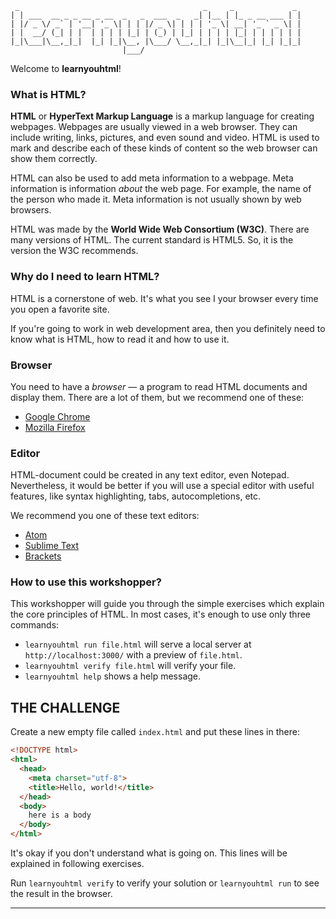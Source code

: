      _                                         _     _             _
    | | ___  __ _ _ __ _ __  _   _  ___  _   _| |__ | |_ _ __ ___ | |
    | |/ _ \/ _` | '__| '_ \| | | |/ _ \| | | | '_ \| __| '_ ` _ \| |
    | |  __/ (_| | |  | | | | |_| | (_) | |_| | | | | |_| | | | | | |
    |_|\___|\__,_|_|  |_| |_|\__, |\___/ \__,_|_| |_|\__|_| |_| |_|_|
                             |___/

Welcome to **learnyouhtml**!

### What is HTML?

**HTML** or **HyperText Markup Language** is a markup language for creating webpages. Webpages are usually viewed in a web browser. They can include writing, links, pictures, and even sound and video. HTML is used to mark and describe each of these kinds of content so the web browser can show them correctly.

HTML can also be used to add meta information to a webpage. Meta information is information _about_ the web page. For example, the name of the person who made it. Meta information is not usually shown by web browsers.

HTML was made by the **World Wide Web Consortium (W3C)**. There are many versions of HTML. The current standard is HTML5. So, it is the version the W3C recommends.

### Why do I need to learn HTML?

HTML is a cornerstone of web. It's what you see I your browser every time you open a favorite site.

If you're going to work in web development area, then you definitely need to know what is HTML, how to read it and how to use it.

### Browser

You need to have a _browser_ — a program to read HTML documents and display them. There are a lot of them, but we recommend one of these:

* [Google Chrome](https://www.google.com/chrome)
* [Mozilla Firefox](https://www.mozilla.org/en-US/firefox/new)

### Editor

HTML-document could be created in any text editor, even Notepad. Nevertheless, it would be better if you will use a special editor with useful features, like syntax highlighting, tabs, autocompletions, etc.

We recommend you one of these text editors:

* [Atom](https://atom.io)
* [Sublime Text](https://www.sublimetext.com/)
* [Brackets](http://brackets.io/)

### How to use this workshopper?

This workshopper will guide you through the simple exercises which explain the core principles of HTML. In most cases, it's enough to use only three commands:

* `learnyouhtml run file.html` will serve a local server at `http://localhost:3000/` with a preview of `file.html`.
* `learnyouhtml verify file.html` will verify your file.
* `learnyouhtml help` shows a help message.

## THE CHALLENGE

Create a new empty file called `index.html` and put these lines in there:

```html
<!DOCTYPE html>
<html>
  <head>
    <meta charset="utf-8">
    <title>Hello, world!</title>
  </head>
  <body>
    here is a body
  </body>
</html>
```

It's okay if you don't understand what is going on. This lines will be explained in following exercises.

Run `learnyouhtml verify` to verify your solution or `learnyouhtml run` to see the result in the browser.

---
